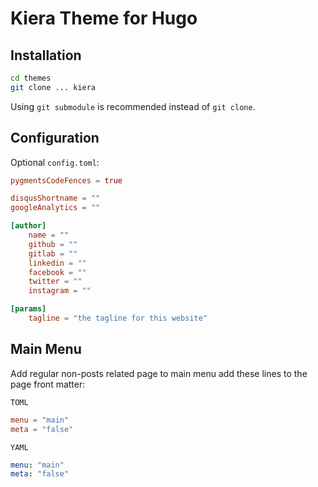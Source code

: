# Kiera Theme for Hugo

## Installation

```bash
cd themes
git clone ... kiera
```
Using ```git submodule``` is recommended instead of ```git clone```.

## Configuration

Optional ```config.toml```:

```toml
pygmentsCodeFences = true

disqusShortname = ""
googleAnalytics = ""

[author]
    name = ""
    github = ""
    gitlab = ""
    linkedin = ""
    facebook = ""
    twitter = ""
    instagram = ""

[params]
    tagline = "the tagline for this website"

```

## Main Menu

Add regular non-posts related page to main menu add these lines to the page front matter:

```TOML```
```toml
menu = "main"
meta = "false"
```

```YAML```
```yaml
menu: "main"
meta: "false"
```


